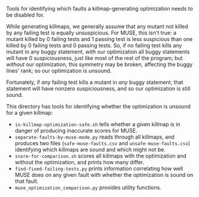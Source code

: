 Tools for identifying which faults a killmap-generating optimization needs to be disabled for.

While generating killmaps, we generally assume that any mutant not killed by any failing test is equally unsuspicious. For MUSE, this isn't true: a mutant killed by 0 failing tests and 1 passing test is less suspicious than one killed by 0 failing tests and 0 passing tests. So, if no failing test kills any mutant in any buggy statement, *with* our optimization all buggy statements will have 0 suspiciousness, just like most of the rest of the program; but *without* our optimization, this symmetry may be broken, affecting the buggy lines' rank; so our optimization is unsound.

Fortunately, if *any* failing test kills a mutant in *any* buggy statement, that statement will have nonzero suspiciousness, and so our optimization is still sound.

This directory has tools for identifying whether the optimization is unsound for a given killmap:

* `is-killmap-optimization-safe.sh` tells whether a given killmap is in danger of producing inaccurate scores for MUSE.
* `separate-faults-by-muse-mode.py` reads through all killmaps, and produces two files (`safe-muse-faults.csv` and `unsafe-muse-faults.csv`) identifying which killmaps are sound and which might not be.
* `score-for-comparison.sh` scores all killmaps with the optimization and without the optimization, and prints how many differ.
* `find-fixed-failing-tests.py` prints information correlating how well MUSE does on any given fault with whether the optimization is sound on that fault.
* `muse_optimization_comparison.py` provides utility functions.
